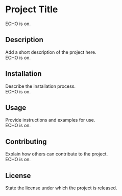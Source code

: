 # Project Title  
ECHO is on.
## Description  
Add a short description of the project here.  
ECHO is on.
## Installation  
Describe the installation process.  
ECHO is on.
## Usage  
Provide instructions and examples for use.  
ECHO is on.
## Contributing  
Explain how others can contribute to the project.  
ECHO is on.
## License  
State the license under which the project is released. 
